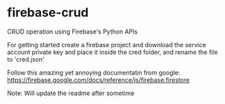 # firebase-crud
CRUD operation using Firebase's Python APIs

For getting started create a firebase project and download the service account private key and place it inside the cred folder, and rename the file to 'cred.json'

Follow this amazing yet annoying documentatin from google: https://firebase.google.com/docs/reference/js/firebase.firestore

Note: Will update the readme after sometime
